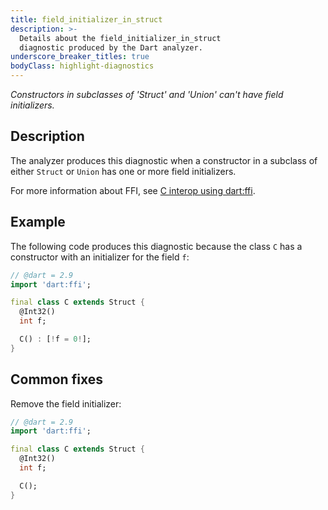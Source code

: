 ```yaml
---
title: field_initializer_in_struct
description: >-
  Details about the field_initializer_in_struct
  diagnostic produced by the Dart analyzer.
underscore_breaker_titles: true
bodyClass: highlight-diagnostics
---
```


_Constructors in subclasses of 'Struct' and 'Union' can't have field initializers._

## Description

The analyzer produces this diagnostic when a constructor in a subclass of
either `Struct` or `Union` has one or more field initializers.

For more information about FFI, see [C interop using dart:ffi][ffi].

## Example

The following code produces this diagnostic because the class `C` has a
constructor with an initializer for the field `f`:

```dart
// @dart = 2.9
import 'dart:ffi';

final class C extends Struct {
  @Int32()
  int f;

  C() : [!f = 0!];
}
```

## Common fixes

Remove the field initializer:

```dart
// @dart = 2.9
import 'dart:ffi';

final class C extends Struct {
  @Int32()
  int f;

  C();
}
```

[ffi]: /interop/c-interop
